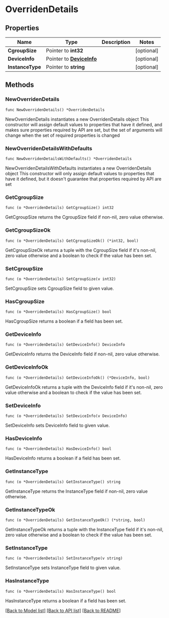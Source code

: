 # OverridenDetails

## Properties

Name | Type | Description | Notes
------------ | ------------- | ------------- | -------------
**CgroupSize** | Pointer to **int32** |  | [optional] 
**DeviceInfo** | Pointer to [**DeviceInfo**](DeviceInfo.md) |  | [optional] 
**InstanceType** | Pointer to **string** |  | [optional] 

## Methods

### NewOverridenDetails

`func NewOverridenDetails() *OverridenDetails`

NewOverridenDetails instantiates a new OverridenDetails object
This constructor will assign default values to properties that have it defined,
and makes sure properties required by API are set, but the set of arguments
will change when the set of required properties is changed

### NewOverridenDetailsWithDefaults

`func NewOverridenDetailsWithDefaults() *OverridenDetails`

NewOverridenDetailsWithDefaults instantiates a new OverridenDetails object
This constructor will only assign default values to properties that have it defined,
but it doesn't guarantee that properties required by API are set

### GetCgroupSize

`func (o *OverridenDetails) GetCgroupSize() int32`

GetCgroupSize returns the CgroupSize field if non-nil, zero value otherwise.

### GetCgroupSizeOk

`func (o *OverridenDetails) GetCgroupSizeOk() (*int32, bool)`

GetCgroupSizeOk returns a tuple with the CgroupSize field if it's non-nil, zero value otherwise
and a boolean to check if the value has been set.

### SetCgroupSize

`func (o *OverridenDetails) SetCgroupSize(v int32)`

SetCgroupSize sets CgroupSize field to given value.

### HasCgroupSize

`func (o *OverridenDetails) HasCgroupSize() bool`

HasCgroupSize returns a boolean if a field has been set.

### GetDeviceInfo

`func (o *OverridenDetails) GetDeviceInfo() DeviceInfo`

GetDeviceInfo returns the DeviceInfo field if non-nil, zero value otherwise.

### GetDeviceInfoOk

`func (o *OverridenDetails) GetDeviceInfoOk() (*DeviceInfo, bool)`

GetDeviceInfoOk returns a tuple with the DeviceInfo field if it's non-nil, zero value otherwise
and a boolean to check if the value has been set.

### SetDeviceInfo

`func (o *OverridenDetails) SetDeviceInfo(v DeviceInfo)`

SetDeviceInfo sets DeviceInfo field to given value.

### HasDeviceInfo

`func (o *OverridenDetails) HasDeviceInfo() bool`

HasDeviceInfo returns a boolean if a field has been set.

### GetInstanceType

`func (o *OverridenDetails) GetInstanceType() string`

GetInstanceType returns the InstanceType field if non-nil, zero value otherwise.

### GetInstanceTypeOk

`func (o *OverridenDetails) GetInstanceTypeOk() (*string, bool)`

GetInstanceTypeOk returns a tuple with the InstanceType field if it's non-nil, zero value otherwise
and a boolean to check if the value has been set.

### SetInstanceType

`func (o *OverridenDetails) SetInstanceType(v string)`

SetInstanceType sets InstanceType field to given value.

### HasInstanceType

`func (o *OverridenDetails) HasInstanceType() bool`

HasInstanceType returns a boolean if a field has been set.


[[Back to Model list]](../README.md#documentation-for-models) [[Back to API list]](../README.md#documentation-for-api-endpoints) [[Back to README]](../README.md)


